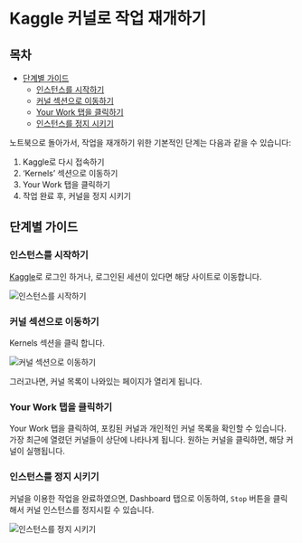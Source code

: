 # Kaggle 커널로 작업 재개하기

## 목차
- [단계별 가이드](#step_by_step)
  - [인스턴스를 시작하기](#start_instance)
  - [커널 섹션으로 이동하기](#go_to_kernels)
  - [Your Work 탭을 클릭하기](#click_work_tab)
  - [인스턴스를 정지 시키기](#stop_instance)

노트북으로 돌아가서, 작업을 재개하기 위한 기본적인 단계는 다음과 같을 수 있습니다:

1. Kaggle로 다시 접속하기
2. ‘Kernels’ 섹션으로 이동하기
3. Your Work 탭을 클릭하기
4. 작업 완료 후, 커널을 정지 시키기

## 단계별 가이드 <span id="step_by_step"></span>

### 인스턴스를 시작하기 <span id="start_instance"></span>
[Kaggle](https://www.kaggle.com/)로 로그인 하거나, 로그인된 세션이 있다면 해당 사이트로 이동합니다.

![인스턴스를 시작하기](https://course.fast.ai/images/kaggle/homepage.png)

### 커널 섹션으로 이동하기 <span id="go_to_kernels"></span>
Kernels 섹션을 클릭 합니다.

![커널 섹션으로 이동하기](https://course.fast.ai/images/kaggle/your_work.png)

그러고나면, 커널 목록이 나와있는 페이지가 열리게 됩니다.

### Your Work 탭을 클릭하기 <span id="click_work_tab"></span>

Your Work 탭을 클릭하여, 포킹된 커널과 개인적인 커널 목록을 확인할 수 있습니다. 가장 최근에 열렸던 커널들이 상단에 나타나게 됩니다. 원하는 커널을 클릭하면, 해당 커널이 실행됩니다.

### 인스턴스를 정지 시키기 <span id="stop_instance"></span>

커널을 이용한 작업을 완료하였으면, Dashboard 탭으로 이동하여, `Stop` 버튼을 클릭해서 커널 인스턴스를 정지시킬 수 있습니다.

![인스턴스를 정지 시키기](https://course.fast.ai/images/kaggle/stop.png)